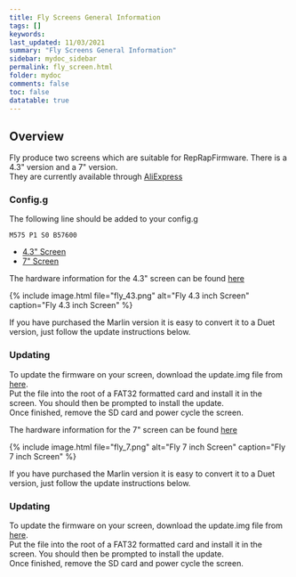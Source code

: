 ```yaml
---
title: Fly Screens General Information
tags: []
keywords: 
last_updated: 11/03/2021
summary: "Fly Screens General Information"
sidebar: mydoc_sidebar
permalink: fly_screen.html
folder: mydoc
comments: false
toc: false
datatable: true
---
```


## Overview

Fly produce two screens which are suitable for RepRapFirmware. There is a 4.3" version and a 7" version.  
They are currently available through [AliExpress](https://www.aliexpress.com/item/1005001464874331.html)

### Config.g

The following line should be added to your config.g

```
M575 P1 S0 B57600
```  

<ul id="profileTabs" class="nav nav-tabs">
    <li class="active"><a class="noCrossRef" href="#43" data-toggle="tab">4.3" Screen</a></li>
    <li><a class="noCrossRef" href="#7" data-toggle="tab">7" Screen</a></li>
</ul>
  <div class="tab-content">
<div role="tabpanel" class="tab-pane active" id="43" markdown="1">

The hardware information for the 4.3" screen can be found [here](https://github.com/FLYmaker/FLY-Screen/tree/master/Size%20drawing)

{% include image.html file="fly_43.png" alt="Fly 4.3 inch Screen" caption="Fly 4.3 inch Screen" %}

If you have purchased the Marlin version it is easy to convert it to a Duet version, just follow the update instructions below.

### Updating

To update the firmware on your screen, download the update.img file from [here](https://github.com/FLYmaker/FLY-Screen-RepRap/releases).  
Put the file into the root of a FAT32 formatted card and install it in the screen. You should then be prompted to install the update.  
Once finished, remove the SD card and power cycle the screen.  

</div>

<div role="tabpanel" class="tab-pane" id="7" markdown="1">

The hardware information for the 7" screen can be found [here](https://github.com/FLYmaker/FLY-Screen/tree/master/Size%20drawing)

{% include image.html file="fly_7.png" alt="Fly 7 inch Screen" caption="Fly 7 inch Screen" %}

If you have purchased the Marlin version it is easy to convert it to a Duet version, just follow the update instructions below.

### Updating

To update the firmware on your screen, download the update.img file from [here](https://github.com/FLYmaker/FLY-Screen-RepRap/releases).  
Put the file into the root of a FAT32 formatted card and install it in the screen. You should then be prompted to install the update.  
Once finished, remove the SD card and power cycle the screen.  

</div>

</div>